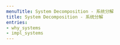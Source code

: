 ```yaml
---
menuTitle: System Decomposition - 系统分解
title: System Decomposition - 系统分解
entries:
- why_systems
- impl_systems
---
```

